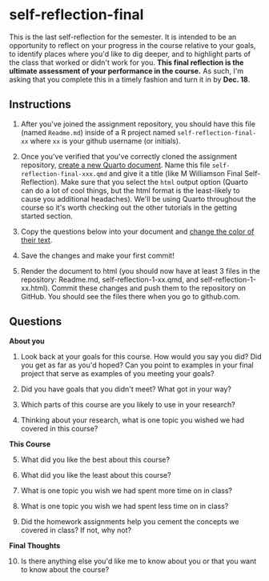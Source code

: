 # self-reflection-final

This is the last self-reflection for the semester. It is intended to be an opportunity to reflect on your progress in the course relative to your goals, to identify places where you'd like to dig deeper, and to highlight parts of the class that worked or didn't work for you.  **This final reflection is the ultimate assessment of your performance in the course.** As such, I'm asking that you complete this in a timely fashion and turn it in by **Dec. 18**.

## Instructions

1. After you've joined the assignment repository, you should have this file (named `Readme.md`) inside of a R project named `self-reflection-final-xx` where `xx` is your github username (or initials). 

2. Once you've verified that you've correctly cloned the assignment repository, [create a new Quarto document](https://quarto.org/docs/get-started/authoring/rstudio.html). Name this file `self-reflection-final-xxx.qmd` and give it a title (like M Williamson Final Self-Reflection). Make sure that you select the `html` output option (Quarto can do a lot of cool things, but the html format is the least-likely to cause you additional headaches). We'll be using Quarto throughout the course so it's worth checking out the other tutorials in the getting started section.

3. Copy the questions below into your document and [change the color of their text](https://meghan.rbind.io/blog/quarto-slides/).

4. Save the changes and make your first commit!

5. Render the document to html (you should now have at least 3 files in the repository: Readme.md, self-reflection-1-xx.qmd, and self-reflection-1-xx.html). Commit these changes and push them to the repository on GitHub. You should see the files there when you go to github.com.

## Questions

**About you**

1. Look back at your goals for this course. How would you say you did? Did you get as far as you'd hoped? Can you point to examples in your final project that serve as examples of you meeting your goals?

2. Did you have goals that you didn't meet? What got in your way?

3. Which parts of this course are you likely to use in your research?

4. Thinking about your research, what is one topic you wished we had covered in this course?

**This Course**

5. What did you like the best about this course?

6. What did you like the least about this course?

7. What is one topic you wish we had spent more time on in class?

8. What is one topic you wish we had spent less time on in class?

9. Did the homework assignments help you cement the concepts we covered in class? If not, why not?

**Final Thoughts**

10. Is there anything else you'd like me to know about you or that you want to know about the course?

